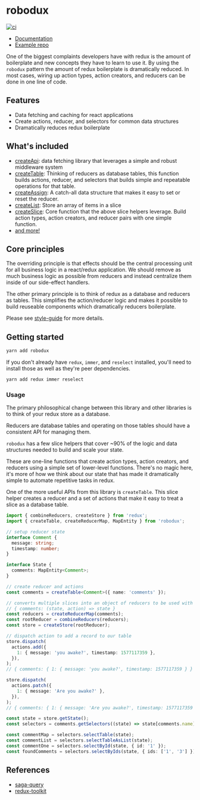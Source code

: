 # robodux

[![ci](https://github.com/neurosnap/robodux/actions/workflows/ci.yml/badge.svg)](https://github.com/neurosnap/robodux/actions/workflows/ci.yml)

- [Documentation](./docs/index.md)
- [Example repo](https://github.com/neurosnap/listifi)

One of the biggest complaints developers have with redux is the amount of
boilerplate and new concepts they have to learn to use it. By using the
`robodux` pattern the amount of redux boilerplate is dramatically reduced. In
most cases, wiring up action types, action creators, and reducers can be done in
one line of code.

## Features

- Data fetching and caching for react applications
- Create actions, reducer, and selectors for common data structures
- Dramatically reduces redux boilerplate

## What's included

- [createApi](./docs/create-api.md): data fetching library that leverages a
  simple and robust middleware system
- [createTable](./docs/basic-concepts.md#createtable): Thinking of reducers as
  database tables, this function builds actions, reducer, and selectors that
  builds simple and repeatable operations for that table.
- [createAssign](./docs/basic-concepts.md#createassign): A catch-all data
  structure that makes it easy to set or reset the reducer.
- [createList](./docs/basic-concepts.md#createlist): Store an array of items in
  a slice
- [createSlice](./docs/api.md#createslice): Core function that the above slice
  helpers leverage. Build action types, action creators, and reducer pairs with
  one simple function.
- [and more!](./docs/api.md)

## Core principles

The overriding principle is that effects should be the central
processing unit for all business logic in a react/redux application. We should
remove as much business logic as possible from reducers and instead centralize
them inside of our side-effect handlers.

The other primary principle is to think of redux as a database and reducers as
tables. This simplifies the action/reducer logic and makes it possible to build
reuseable components which dramatically reducers boilerplate.

Please see [style-guide](https://erock.io/redux-saga-style-guide) for more
details.

## Getting started

```bash
yarn add robodux
```

If you don't already have `redux`, `immer`, and `reselect` installed, you'll
need to install those as well as they're peer dependencies.

```bash
yarn add redux immer reselect
```

### Usage

The primary philosophical change between this library and other libraries is to
think of your redux store as a database.

Reducers are database tables and operating on those tables should have a
consistent API for managing them.

`robodux` has a few slice helpers that cover ~90% of the logic and data
structures needed to build and scale your state.

These are one-line functions that create action types, action creators, and
reducers using a simple set of lower-level functions. There's no magic here,
it's more of how we think about our state that has made it dramatically simple
to automate repetitive tasks in redux.

One of the more useful APIs from this library is `createTable`. This slice
helper creates a reducer and a set of actions that make it easy to treat a slice
as a database table.

```ts
import { combineReducers, createStore } from 'redux';
import { createTable, createReducerMap, MapEntity } from 'robodux';

// setup reducer state
interface Comment {
  message: string;
  timestamp: number;
}

interface State {
  comments: MapEntity<Comment>;
}

// create reducer and actions
const comments = createTable<Comment>({ name: 'comments' });

// converts multiple slices into an object of reducers to be used with combineReducers
// { comments: (state, action) => state }
const reducers = createReducerMap(comments);
const rootReducer = combineReducers(reducers);
const store = createStore(rootReducer);

// dispatch action to add a record to our table
store.dispatch(
  actions.add({
    1: { message: 'you awake?', timestamp: 1577117359 },
  }),
);
// { comments: { 1: { message: 'you awake?', timestamp: 1577117359 } } }

store.dispatch(
  actions.patch({
    1: { message: 'Are you awake?' },
  }),
);
// { comments: { 1: { message: 'Are you awake?', timestamp: 1577117359 } } }

const state = store.getState();
const selectors = comments.getSelectors((state) => state[comments.name]);

const commentMap = selectors.selectTable(state);
const commentList = selectors.selectTableAsList(state);
const commentOne = selectors.selectById(state, { id: '1' });
const foundComments = selectors.selectByIds(state, { ids: ['1', '3'] });
```

## References

- [saga-query](https://github.com/neurosnap/saga-query)
- [redux-toolkit](https://redux-toolkit.js.org/)
